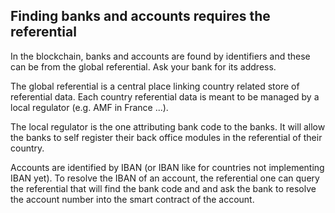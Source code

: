 ## Finding banks and accounts requires the referential

In the blockchain, banks and accounts are found by identifiers and these can be from the global referential. Ask your bank for its address.

The global referential is a central place linking country related store of referential data. Each country referential data is meant to be managed by a local regulator (e.g. AMF in France ...).

The local regulator is the one attributing bank code to the banks. It will allow the banks to self register their back office modules in the referential of their country.

Accounts are identified by IBAN (or IBAN like for countries not implementing IBAN yet). To resolve the IBAN of an account, the referential one can query the referential that will find the bank code and and ask the bank to resolve the account number into the smart contract of the account.
